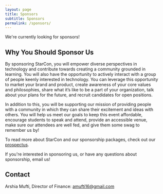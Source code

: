 ```yaml
---
layout: page
title: Sponsors
subtitle: Sponsors
permalink: /sponsors/
---
```


<div class="pretty-links">

We're currently looking for sponsors!

## Why You Should Sponsor Us

By sponsoring StarCon, you will empower diverse perspectives in technology and contribute towards creating a community grounded in learning. You will also have the opportunity to actively interact with a group of people keenly interested in technology. You can leverage this opportunity to market your brand and product, create awareness of your core values and philosophies, share what it’s like to be a part of your organization, talk about your plans for the future, and recruit candidates for open positions.

In addition to this, you will be supporting our mission of providing people with a community in which they can share their excitement and ideas with others. You will help us meet our goals to keep this event affordable, encourage students to speak and attend, provide an accessible venue, make sure our attendees are well fed, and give them some swag to remember us by!

To read more about StarCon and our sponsorship packages, check out our [prospectus](https://drive.google.com/file/d/0B3v6vCNeUsMheExabGVSTmtScGM/view).

If you're interested in sponsoring us, or have any questions about sponsorship,
email us!

## Contact

Arshia Mufti, Director of Finance:
[amufti16@gmail.com](mailto:amufti16@gmail.com)

</div>
